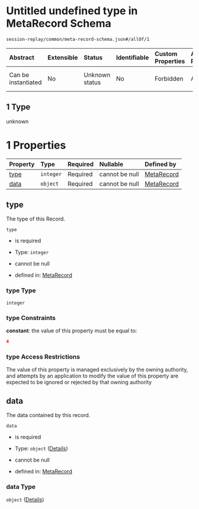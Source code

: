 # Untitled undefined type in MetaRecord Schema

```txt
session-replay/common/meta-record-schema.json#/allOf/1
```



| Abstract            | Extensible | Status         | Identifiable | Custom Properties | Additional Properties | Access Restrictions | Defined In                                                                                               |
| :------------------ | :--------- | :------------- | :----------- | :---------------- | :-------------------- | :------------------ | :------------------------------------------------------------------------------------------------------- |
| Can be instantiated | No         | Unknown status | No           | Forbidden         | Allowed               | none                | [meta-record-schema.json\*](../out/session-replay/common/meta-record-schema.json "open original schema") |

## 1 Type

unknown

# 1 Properties

| Property      | Type      | Required | Nullable       | Defined by                                                                                                                           |
| :------------ | :-------- | :------- | :------------- | :----------------------------------------------------------------------------------------------------------------------------------- |
| [type](#type) | `integer` | Required | cannot be null | [MetaRecord](meta-record-schema-allof-1-properties-type.md "session-replay/common/meta-record-schema.json#/allOf/1/properties/type") |
| [data](#data) | `object`  | Required | cannot be null | [MetaRecord](meta-record-schema-allof-1-properties-data.md "session-replay/common/meta-record-schema.json#/allOf/1/properties/data") |

## type

The type of this Record.

`type`

* is required

* Type: `integer`

* cannot be null

* defined in: [MetaRecord](meta-record-schema-allof-1-properties-type.md "session-replay/common/meta-record-schema.json#/allOf/1/properties/type")

### type Type

`integer`

### type Constraints

**constant**: the value of this property must be equal to:

```json
4
```

### type Access Restrictions

The value of this property is managed exclusively by the owning authority, and attempts by an application to modify the value of this property are expected to be ignored or rejected by that owning authority

## data

The data contained by this record.

`data`

* is required

* Type: `object` ([Details](meta-record-schema-allof-1-properties-data.md))

* cannot be null

* defined in: [MetaRecord](meta-record-schema-allof-1-properties-data.md "session-replay/common/meta-record-schema.json#/allOf/1/properties/data")

### data Type

`object` ([Details](meta-record-schema-allof-1-properties-data.md))
